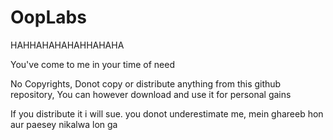 # OopLabs



HAHHAHAHAHAHHAHAHA


You've come to me in your time of need

No Copyrights, Donot copy or distribute anything from this github repository, You can however download and use it for personal gains

If you distribute it i will sue. you donot underestimate me, mein ghareeb hon aur paesey nikalwa lon ga
